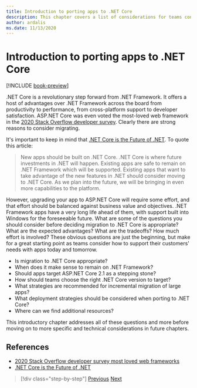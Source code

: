 ```yaml
---
title: Introduction to porting apps to .NET Core
description: This chapter covers a list of considerations for teams considering migrating existing ASP.NET apps to .NET Core.
author: ardalis
ms.date: 11/13/2020
---
```


# Introduction to porting apps to .NET Core

[!INCLUDE [book-preview](../../../includes/book-preview.md)]

.NET Core is a revolutionary step forward from .NET Framework. It offers a host of advantages over .NET Framework across the board from productivity to performance, from cross-platform support to developer satisfaction. ASP.NET Core was even voted the most-loved web framework in the [2020 Stack Overflow developer survey](https://insights.stackoverflow.com/survey/2020#technology-most-loved-dreaded-and-wanted-web-frameworks). Clearly there are strong reasons to consider migrating.

It's important to keep in mind that [.NET Core is the Future of .NET](https://devblogs.microsoft.com/dotnet/net-core-is-the-future-of-net/). To quote this article:

> New apps should be built on .NET Core. .NET Core is where future investments in .NET will happen. Existing apps are safe to remain on .NET Framework which will be supported. Existing apps that want to take advantage of the new features in .NET should consider moving to .NET Core. As we plan into the future, we will be bringing in even more capabilities to the platform.

However, upgrading your app to ASP.NET Core will require some effort, and that effort should be balanced against business value and objectives. .NET Framework apps have a very long life ahead of them, with support built into Windows for the foreseeable future. What are some of the questions you should consider before deciding migration to .NET Core is appropriate? What are the expected advantages? What are the tradeoffs? How much effort is involved? These obvious questions are just the beginning, but make for a great starting point as teams consider how to support their customers' needs with apps today and tomorrow.

- Is migration to .NET Core appropriate?
- When does it make sense to remain on .NET Framework?
- Should apps target ASP.NET Core 2.1 as a stepping stone?
- How should teams choose the right .NET Core version to target?
- What strategies are recommended for incremental migration of large apps?
- What deployment strategies should be considered when porting to .NET Core?
- Where can we find additional resources?

This introductory chapter addresses all of these questions and more before moving on to more specific and technical considerations in future chapters.

## References

- [2020 Stack Overflow developer survey most loved web frameworks](https://insights.stackoverflow.com/survey/2020#technology-most-loved-dreaded-and-wanted-web-frameworks)
- [.NET Core is the Future of .NET](https://devblogs.microsoft.com/dotnet/net-core-is-the-future-of-net/)

>[!div class="step-by-step"]
>[Previous](index.md)
>[Next](migration-considerations.md)
